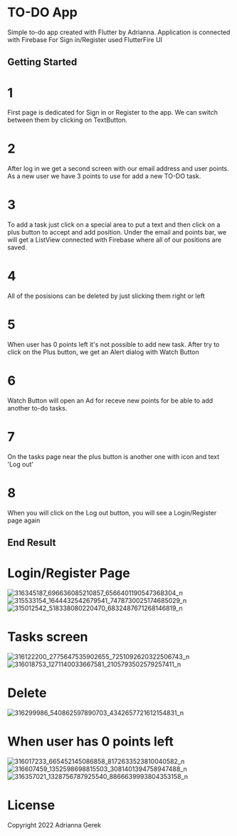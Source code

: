 # TO-DO App

Simple to-do app created with Flutter by Adrianna.
Application is connected with Firebase
For Sign in/Register used FlutterFire UI

## Getting Started
# 1
First page is dedicated for Sign in or Register to the app.
We can switch between them by clicking on TextButton.

# 2
After log in we get a second screen with our email address and user points.
As a new user we have 3 points to use for add a new TO-DO task.

# 3
To add a task just click on a special area to put a text and then click on a plus button to accept and add position.
Under the email and points bar, we will get a ListView connected with Firebase where all of our positions are saved.

# 4
All of the posisions can be deleted by just slicking them right or left

# 5
When user has 0 points left it's not possible to add new task.
After try to click on the Plus button, we get an Alert dialog with Watch Button

# 6
Watch Button will open an Ad for receve new points for be able to add another to-do tasks.

# 7
On the tasks page near the plus button is another one with icon and text 'Log out'

# 8
When you will click on the Log out button, you will see a Login/Register page again
 
## End Result
# Login/Register Page
![316345187_696636085210857_6566401190547368304_n](https://user-images.githubusercontent.com/96209947/203595082-7f5504cf-9cfd-4a7b-b277-ed17bdcf793c.png)
![315533154_1644432542679541_7478730025174685029_n](https://user-images.githubusercontent.com/96209947/203595168-3f23c8dc-7eef-42c5-8fe7-801aff15000a.png)
![315012542_518338080220470_6832487671268146819_n](https://user-images.githubusercontent.com/96209947/203601141-84a1f9f4-e743-4230-9297-aae9ac49ae12.png)

# Tasks screen
![316122200_2775647535902655_7251092620322506743_n](https://user-images.githubusercontent.com/96209947/203601570-0bcbc7f5-66d7-49e4-90cf-6eaa4ff5ccb1.png)
![316018753_1271140033667581_2105793502579257411_n](https://user-images.githubusercontent.com/96209947/203601713-cc4a524c-9216-43fa-9ab6-bfea9ddd005d.png)

# Delete
![316299986_540862597890703_4342657721612154831_n](https://user-images.githubusercontent.com/96209947/203601856-5144bb5a-da57-4f4d-bd9b-79ae17e890b7.png)

# When user has 0 points left 
![316017233_665452145086858_8172633523810040582_n](https://user-images.githubusercontent.com/96209947/203602021-b55516c1-c111-4d93-ae87-626706f7cb1a.png)
![316607459_1352598698815503_3081401394758947488_n](https://user-images.githubusercontent.com/96209947/203602071-b72ad7ee-7bf0-4159-89e9-54649a21b965.png)
![316357021_1328756787925540_8866639993804353158_n](https://user-images.githubusercontent.com/96209947/203602117-fe455f77-6ee2-4f0c-90e4-998a89397de3.png)

# License
Copyright 2022 Adrianna Gerek
